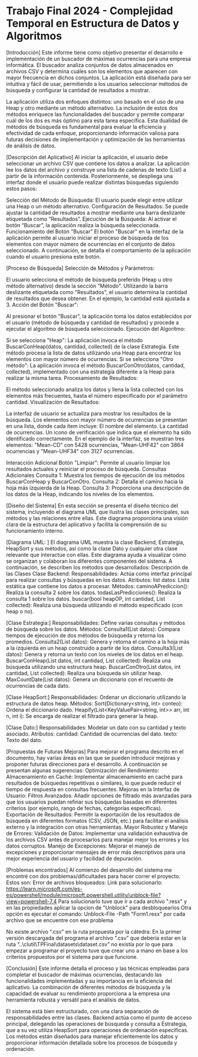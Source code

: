 # Trabajo Final 2024 - Complejidad Temporal en Estructura de Datos y Algoritmos

[Introducción]
Este informe tiene como objetivo presentar el desarrollo e implementación de un buscador de máximas ocurrencias para una empresa informática. El buscador analiza conjuntos de datos almacenados en archivos CSV y determina cuáles son los elementos que aparecen con mayor frecuencia en dichos conjuntos. La aplicación está diseñada para ser intuitiva y fácil de usar, permitiendo a los usuarios seleccionar métodos de búsqueda y configurar la cantidad de resultados a mostrar.

La aplicación utiliza dos enfoques distintos: uno basado en el uso de una Heap y otro mediante un método alternativo. La inclusión de estos dos métodos enriquece las funcionalidades del buscador y permite comparar cuál de los dos es más óptimo para esta tarea específica. Esta dualidad de métodos de búsqueda es fundamental para evaluar la eficiencia y efectividad de cada enfoque, proporcionando información valiosa para futuras decisiones de implementación y optimización de las herramientas de análisis de datos.

[Descripción del Aplicativo]
Al iniciar la aplicación, el usuario debe seleccionar un archivo CSV que contiene los datos a analizar. La aplicación lee los datos del archivo y construye una lista de cadenas de texto (List<string>) a partir de la información contenida. Posteriormente, se despliega una interfaz donde el usuario puede realizar distintas búsquedas siguiendo estos pasos:

Selección del Método de Búsqueda: El usuario puede elegir entre utilizar una Heap o un método alternativo.
Configuración de Resultados: Se puede ajustar la cantidad de resultados a mostrar mediante una barra deslizante etiquetada como “Resultados”.
Ejecución de la Búsqueda: Al activar el botón “Buscar”, la aplicación realiza la búsqueda seleccionada.
Funcionamiento del Botón "Buscar"
El botón "Buscar" en la interfaz de la aplicación permite al usuario iniciar el proceso de búsqueda de los elementos con mayor número de ocurrencias en el conjunto de datos seleccionado. A continuación, se detalla el comportamiento de la aplicación cuando el usuario presiona este botón.

[Proceso de Búsqueda]
Selección de Métodos y Parámetros:

El usuario selecciona el método de búsqueda preferido (Heap u otro método alternativo) desde la sección "Método".
Utilizando la barra deslizante etiquetada como "Resultados", el usuario determina la cantidad de resultados que desea obtener. En el ejemplo, la cantidad está ajustada a 3.
Acción del Botón "Buscar":

Al presionar el botón "Buscar", la aplicación toma los datos establecidos por el usuario (método de búsqueda y cantidad de resultados) y procede a ejecutar el algoritmo de búsqueda seleccionado.
Ejecución del Algoritmo:

Si se selecciona "Heap":
La aplicación invoca el método BuscarConHeap(datos, cantidad, collected) de la clase Estrategia. Este método procesa la lista de datos utilizando una Heap para encontrar los elementos con mayor número de ocurrencias.
Si se selecciona "Otro método":
La aplicación invoca el método BuscarConOtro(datos, cantidad, collected), implementado con una estrategia diferente a la Heap para realizar la misma tarea.
Procesamiento de Resultados:

El método seleccionado analiza los datos y llena la lista collected con los elementos más frecuentes, hasta el número especificado por el parámetro cantidad.
Visualización de Resultados:

La interfaz de usuario se actualiza para mostrar los resultados de la búsqueda. Los elementos con mayor número de ocurrencias se presentan en una lista, donde cada ítem incluye:
El nombre del elemento.
La cantidad de ocurrencias.
Un icono de verificación que indica que el elemento ha sido identificado correctamente.
En el ejemplo de la interfaz, se muestran tres elementos: "Mean-CD" con 5428 ocurrencias, "Mean-UHF42" con 3864 ocurrencias y "Mean-UHF34" con 3127 ocurrencias.

Interacción Adicional
Botón "Limpiar": Permite al usuario limpiar los resultados actuales y reiniciar el proceso de búsqueda.
Consultas Adicionales
Consulta 1: Muestra los tiempos de ejecución de los métodos BuscarConHeap y BuscarConOtro.
Consulta 2: Detalla el camino hacia la hoja más izquierda de la Heap.
Consulta 3: Proporciona una descripción de los datos de la Heap, indicando los niveles de los elementos.

[Diseño del Sistema]
En esta sección se presenta el diseño técnico del sistema, incluyendo el diagrama UML que ilustra las clases principales, sus métodos y las relaciones entre ellas. Este diagrama proporciona una visión clara de la estructura del aplicativo y facilita la comprensión de su funcionamiento interno.


[Diagrama UML: ]
El diagrama UML muestra la clase Backend, Estrategia, HeapSort y sus métodos, así como la clase Dato y cualquier otra clase relevante que interactúe con ellas. Este diagrama ayuda a visualizar cómo se organizan y colaboran los diferentes componentes del sistema.
A continuación, se describen los métodos que desarrollados:
Descripción de las Clases
Clase Backend:
Responsabilidades: Actúa como interfaz principal para realizar consultas y búsquedas en los datos.
Atributos:
list<string> datos: Lista estática que contiene los datos a procesar.
Métodos:
caminoAPrediccion(): Realiza la consulta 2 sobre los datos.
todasLasPredicciones(): Realiza la consulta 1 sobre los datos.
buscar(bool heapOP, int cantidad, List<Dato> collected): Realiza una búsqueda utilizando el método especificado (con heap o no).


[Clase Estrategia:]
Responsabilidades: Define varias consultas y métodos de búsqueda sobre los datos.
Métodos:
Consulta1(List<string> datos): Compara tiempos de ejecución de dos métodos de búsqueda y retorna los promedios.
Consulta2(List<string> datos): Genera y retorna el camino a la hoja más a la izquierda en un heap construido a partir de los datos.
Consulta3(List<string> datos): Genera y retorna un texto con los niveles de los datos en el heap.
BuscarConHeap(List<string> datos, int cantidad, List<Dato> collected): Realiza una búsqueda utilizando una estructura heap.
BuscarConOtro(List<string> datos, int cantidad, List<Dato> collected): Realiza una búsqueda sin utilizar heap.
MaxCountDate(List<string> datos): Genera un diccionario con el recuento de ocurrencias de cada dato.


[Clase HeapSort:]
Responsabilidades: Ordenar un diccionario utilizando la estructura de datos heap.
Métodos:
Sort(Dictionary<string, int> conteo): Ordena el diccionario dado.
Heapify(List<KeyValuePair<string, int>> arr, int n, int i): 
Se encarga de realizar el filtrado para generar la heap.


[Clase Dato:]
Responsabilidades: Modelar un dato con su cantidad y texto asociado.
Atributos:
cantidad: Cantidad de ocurrencias del dato.
texto: Texto del dato.

[Propuestas de Futuras Mejoras]
Para mejorar el programa descrito en el documento, hay varias áreas en las que se pueden introducir mejoras y proponer futuras direcciones para el desarrollo. A continuación se presentan algunas sugerencias:
Optimización del Rendimiento:
Almacenamiento en Caché: Implementar almacenamiento en caché para resultados de búsquedas repetitivas o similares, lo que puede reducir el tiempo de respuesta en consultas frecuentes.
Mejoras en la Interfaz de Usuario:
Filtros Avanzados: Añadir opciones de filtrado más avanzadas para que los usuarios puedan refinar sus búsquedas basadas en diferentes criterios (por ejemplo, rango de fechas, categorías específicas).
Exportación de Resultados: Permitir la exportación de los resultados de búsqueda en diferentes formatos (CSV, JSON, etc.) para facilitar el análisis externo y la integración con otras herramientas.
Mayor Robustez y Manejo de Errores:
Validación de Datos: Implementar una validación exhaustiva de los archivos CSV antes de procesarlos para manejar mejor los errores y los datos corruptos.
Manejo de Excepciones: Mejorar el manejo de excepciones y proporcionar mensajes de error más descriptivos para una mejor experiencia del usuario y facilidad de depuración.

[Problemas encontrados]
Al comienzo del desarrollo del sistema me encontré con dos problemas/dificultades para hacer correr el proyecto. Estos son:
Error de archivos bloqueados:
  Link para solucionarlo: 
    https://learn.microsoft.com/es-es/powershell/module/microsoft.powershell.utility/unblock-file?view=powershell-7.4
  Para solucionarlo tuve que ir a cada archivo ".resx" y en las propiedades aplicar la opcion de "Unblock" para desbloquearlos
  Otra opción es ejecutar el comando: Unblock-File -Path "Form1.resx" por cada archivo que se encuentre con ese problema

No existe archivo “.csv” en la ruta propuesta por la cátedra:
En la primer versión descargada del programa el archivo “.csv” que debería estar en la ruta “..\clutil\TPFinal\\datasets\dataset.csv” no existía por lo que para empezar a programar el proyecto tuve que crear uno a mano en base a los criterios propuestos por el sistema para que funcione.

[Conclusión]
Este informe detalla el proceso y las técnicas empleadas para completar el buscador de máximas ocurrencias, destacando las funcionalidades implementadas y su importancia en la eficiencia del aplicativo. La combinación de diferentes métodos de búsqueda y la capacidad de evaluar su rendimiento proporciona a la empresa una herramienta robusta y versátil para el análisis de datos.

El sistema está bien estructurado, con una clara separación de responsabilidades entre las clases. Backend actúa como el punto de acceso principal, delegando las operaciones de búsqueda y consulta a Estrategia, que a su vez utiliza HeapSort para operaciones de ordenación específicas. Los métodos están diseñados para manejar eficientemente los datos y proporcionar información detallada sobre los procesos de búsqueda y ordenación.

